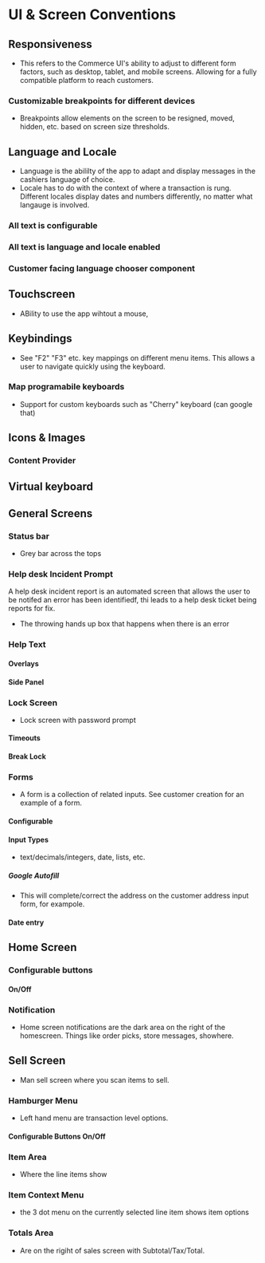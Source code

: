 # UI & Screen Conventions

## Responsiveness

* This refers to the Commerce UI's ability to adjust to different form factors, such as desktop, tablet, and mobile screens. Allowing for a fully compatible platform to reach customers.

### Customizable breakpoints for different devices

* Breakpoints allow elements on the screen to be resigned, moved, hidden, etc. based on screen size thresholds.

## Language and Locale

* Language is the abililty of the app to adapt and display messages in the cashiers language of choice.
* Locale has to do with the context of where a transaction is rung. Different locales display dates and numbers differently, no matter what langauge is involved.

### All text is configurable

### All text is language and locale enabled

### Customer facing language chooser component

## Touchscreen

* ABility to use the app wihtout a mouse, 

## Keybindings

* See "F2" "F3" etc. key mappings on different menu items.  This allows a user to navigate quickly using the keyboard.

### Map programabile keyboards

* Support for custom keyboards such as  "Cherry" keyboard (can google that)

## Icons & Images

### Content Provider

## Virtual keyboard

## General Screens

### Status bar

* Grey bar across the tops

### Help desk Incident Prompt
A help desk incident report is an automated screen that allows the user to be notifed an error has been identifiedf, thi leads to a help desk ticket being reports for fix.
* The throwing hands up box that happens when there is an error

### Help Text

#### Overlays

#### Side Panel

### Lock Screen

* Lock screen with password  prompt

#### Timeouts

#### Break Lock

### Forms

* A form is a collection of related inputs.  See customer creation for an example of a form.

#### Configurable

#### Input Types

* text/decimals/integers, date, lists, etc.

##### Google Autofill

* This will complete/correct the address on the customer address input form, for exampole.

#### Date entry

## Home Screen

### Configurable buttons

#### On/Off

### Notification

* Home screen notifications are the dark area on the right of the homescreen.  Things like order picks, store messages, showhere.

## Sell Screen

* Man sell screen where you scan items to sell.

### Hamburger Menu

* Left hand menu are transaction level options.

#### Configurable Buttons On/Off

### Item Area

* Where the line items show

### Item Context Menu

* the 3 dot menu on the currently selected line item shows item options

### Totals Area

* Are on the rigiht of sales screen with Subtotal/Tax/Total.  

